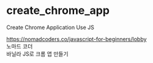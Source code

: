 # create_chrome_app
 Create Chrome Application Use JS

https://nomadcoders.co/javascript-for-beginners/lobby   
노마드 코더   
바닐라 JS로 크롬 앱 만들기
